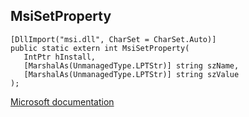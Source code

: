 ## MsiSetProperty

```
[DllImport("msi.dll", CharSet = CharSet.Auto)]
public static extern int MsiSetProperty(
   IntPtr hInstall,
   [MarshalAs(UnmanagedType.LPTStr)] string szName,
   [MarshalAs(UnmanagedType.LPTStr)] string szValue
);
```

[Microsoft documentation](https://docs.microsoft.com/en-us/windows/win32/api/msi/nf-msi-msisetpropertyw)

